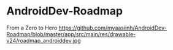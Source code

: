 # AndroidDev-Roadmap
From a Zero to Hero 
https://github.com/myaasiinh/AndroidDev-Roadmap/blob/master/app/src/main/res/drawable-v24/roadmap_androiddev.jpg
